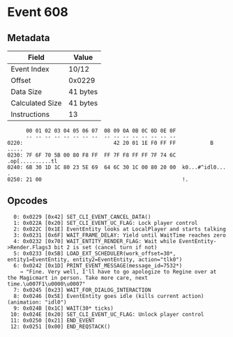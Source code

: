 # Event 608

## Metadata

| Field           | Value    |
|-----------------|----------|
| Event Index     | 10/12    |
| Offset          | 0x0229   |
| Data Size       | 41 bytes |
| Calculated Size | 41 bytes |
| Instructions    | 13       |

```
      00 01 02 03 04 05 06 07  08 09 0A 0B 0C 0D 0E 0F
      -- -- -- -- -- -- -- --  -- -- -- -- -- -- -- --
0220:                             42 20 01 1E F0 FF FF           B .....
0230: 7F 6F 70 5B 00 80 F8 FF  FF 7F F8 FF FF 7F 74 6C  .op[..........tl
0240: 6B 30 1D 1C 80 23 5E 69  64 6C 30 1C 00 80 20 00  k0...#^idl0... .
0250: 21 00                                             !.              
```

## Opcodes

```
  0: 0x0229 [0x42] SET_CLI_EVENT_CANCEL_DATA()
  1: 0x022A [0x20] SET_CLI_EVENT_UC_FLAG: Lock player control
  2: 0x022C [0x1E] EventEntity looks at LocalPlayer and starts talking
  3: 0x0231 [0x6F] WAIT_FRAME_DELAY: Yield until WaitTime reaches zero
  4: 0x0232 [0x70] WAIT_ENTITY_RENDER_FLAG: Wait while EventEntity->Render.Flags3 bit 2 is set (cancel turn if not)
  5: 0x0233 [0x5B] LOAD_EXT_SCHEDULER(work_offset=30*, entity1=EventEntity, entity2=EventEntity, action="tlk0")
  6: 0x0242 [0x1D] PRINT_EVENT_MESSAGE(message_id=7532*)
    → "Fine. Very well, I'll have to go apologize to Regine over at the Magicmart in person. Take more care, next time.\u007F1\u0000\u0007"
  7: 0x0245 [0x23] WAIT_FOR_DIALOG_INTERACTION
  8: 0x0246 [0x5E] EventEntity goes idle (kills current action) (animation: "idl0")
  9: 0x024B [0x1C] WAIT(30* ticks)
 10: 0x024E [0x20] SET_CLI_EVENT_UC_FLAG: Unlock player control
 11: 0x0250 [0x21] END_EVENT
 12: 0x0251 [0x00] END_REQSTACK()
```
